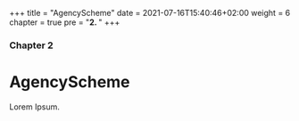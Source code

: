 +++
title = "AgencyScheme"
date = 2021-07-16T15:40:46+02:00
weight = 6
chapter = true
pre = "<b>2. </b>"
+++

### Chapter 2

# AgencyScheme

Lorem Ipsum.
